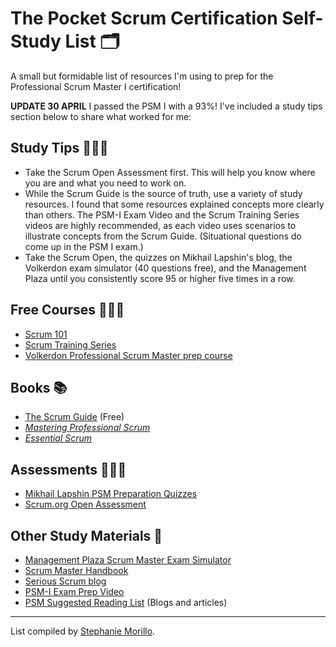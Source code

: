 # The Pocket Scrum Certification Self-Study List 🗂
A small but formidable list of resources I'm using to prep for the Professional Scrum Master I certification!

**UPDATE 30 APRIL** I passed the PSM I with a 93%! I've included a study tips section below to share what worked for me:

## Study Tips 👩🏽‍🏫
- Take the Scrum Open Assessment first. This will help you know where you are and what you need to work on.
- While the Scrum Guide is the source of truth, use a variety of study resources. I found that some resources explained concepts more clearly than others. The PSM-I Exam Video and the Scrum Training Series videos are highly recommended, as each video uses scenarios to illustrate concepts from the Scrum Guide. (Situational questions do come up in the PSM I exam.)
- Take the Scrum Open, the quizzes on Mikhail Lapshin's blog, the Volkerdon exam simulator (40 questions free), and the Management Plaza until you consistently score 95 or higher five times in a row. 

## Free Courses 👩🏽‍🏫
- [Scrum 101](https://scrum101.com/)
- [Scrum Training Series](http://scrumtrainingseries.com/)
- [Volkerdon Professional Scrum Master prep course](https://www.volkerdon.com/courses/psm1)

## Books 📚
- [The Scrum Guide](https://www.scrum.org/resources/scrum-guide) (Free)
- [_Mastering Professional Scrum_](https://www.amazon.com/Mastering-Professional-Scrum-Coaches-Challenges/dp/0134841522)
- [_Essential Scrum_](https://www.amazon.com/Essential-Scrum-Practical-Addison-Wesley-Signature/dp/0137043295)

## Assessments 👩🏿‍💻
- [Mikhail Lapshin PSM Preparation Quizzes](https://mlapshin.com/index.php/scrum-quizzes/sm-real-mode/)
- [Scrum.org Open Assessment](https://www.scrum.org/index.php/open-assessments/scrum-open)

## Other Study Materials 🔖
- [Management Plaza Scrum Master Exam Simulator](https://unbored.training/courses/scrum-master-exam-simulator/?pr=oJShLJpkBD==)
- [Scrum Master Handbook](https://www.slideshare.net/PradeepPapanna/scrum-master-handbook) 
- [Serious Scrum blog](https://medium.com/serious-scrum)
- [PSM-I Exam Prep Video](https://www.youtube.com/watch?v=IAOTrBsJsoU)
- [PSM Suggested Reading List](https://www.scrum.org/resources/suggested-reading-professional-scrum-master) (Blogs and articles)

---
List compiled by [Stephanie Morillo](www.stephaniemorillo.co).
